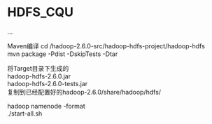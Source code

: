 # HDFS_CQU
...</br>

Maven编译
cd /hadoop-2.6.0-src/hadoop-hdfs-project/hadoop-hdfs</br>
mvn package -Pdist -DskipTests -Dtar</br>

将Target目录下生成的</br>
hadoop-hdfs-2.6.0.jar</br>
hadoop-hdfs-2.6.0-tests.jar</br>
复制到已经配置好的hadoop-2.6.0/share/hadoop/hdfs/</br>

hadoop namenode -format</br>
./start-all.sh</br>


